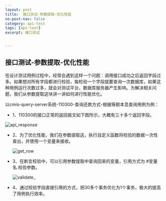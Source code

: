 ```yaml
---
layout: post
title:  接口测试-参数提取-优化性能
no-post-nav: false
category: api-test
tags: [api-test]
excerpt: 接口测试


---
```




## 接口测试-参数提取-优化性能



在设计测试用例过程中，经常会遇到这样一个问题：调用接口成功之后返回字段过多。如果想对所有字段都进行校验，每检验一个字段就要查询一次数据库，如果这种用例运行次数过多，就会对测试平台，数据库服务器产生影响。为解决相关问题，我们从参数提取这块讲一讲如何进行性能优化。

以cmis-query-server系统-110300-查询还款方式-根据等额本息查询用例为例：

- 1、110300的接口正常的返回报文如下图所示，大概有三十多个返回字段。

![api_response](https://james-xuande.github.io/images/posts/2021-04-22/api_response.png)

- 2、为了优化性能，我们在参数提取这，执行自定义函数将校验的数据一次性查出，并使用一个变量来接收。

  ![get_row](https://james-xuande.github.io/images/posts/2021-04-22/get_row.png)

- 3、在断言校验中，可以引用参数提取中查询回来的变量，引用方式为 #变量名.校验参数。

  ![validate_](https://james-xuande.github.io/images/posts/2021-04-22/validate_.png)

- 4、通过校验字段直接引用的方式，把30多个事务优化为1个事务，极大的提高了用例执行效率。





